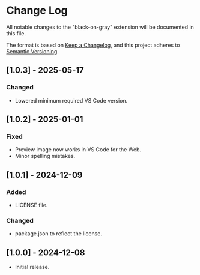 # Change Log

All notable changes to the "black-on-gray" extension will be documented in this file.

The format is based on [Keep a Changelog](https://keepachangelog.com/en/1.1.0/),
and this project adheres to [Semantic Versioning](https://semver.org/spec/v2.0.0.html).

## [1.0.3] - 2025-05-17

### Changed

- Lowered minimum required VS Code version.

## [1.0.2] - 2025-01-01

### Fixed

- Preview image now works in VS Code for the Web.
- Minor spelling mistakes.

## [1.0.1] - 2024-12-09

### Added

- LICENSE file.

### Changed

- package.json to reflect the license.

## [1.0.0] - 2024-12-08

- Initial release.